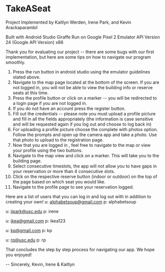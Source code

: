 # TakeASeat
Project Implemented by Kaitlyn Werden, Irene Park, and Kevin Arackaparambil 

Built with Android Studio Giraffe 
Run on Google Pixel 2 Emulator 
API Version 24 (Google API Version) x86

Thank you for evaluating our project -- there are some bugs with our first implementation, but here are some tips on how to navigate our program smoothly. 

1) Press the run button in android studio using the emulator guidelines stated above.
2) Navigate to the map page located at the bottom of the screen. If you are not logged in, you will not be able to view the building info or reserve seats at this time.
3) Press the profile button or click on a marker -- you will be redirected to a login page if you are not logged in.
4) If you do not have an account press the register button.
5) Fill out the credentials -- please note you must upload a profile picture and fill in all the fields appropriately (the information is case sensitive and will be requested again if you log out and choose to log back in)
6) For uploading a profile picture choose the complete with photos option. Follow the prompts and open up the camera app and take a photo. Use that photo to upload to the registration page.
7) Now that you are logged in , feel free to navigate to the map or view your profile using the two buttons.
8) Navigate to the map view and click on a marker. This will take you to the building page.
9) Select consecutive timeslots, the app will not allow you to have gaps in your reservation or more than 4 consecutive slots.
10) Click on the respective reserve button (indoor or outdoor) on the top of the page based on which seat you would like.
11) Navigate to the profile page to see your reservation logged.

Here are a list of users that you can log in and log out with in addition to creating your own! 
u: alphabetsoup@gmail.com 
p: alphabetsoup

u: ijpark@usc.edu
p: irene

u: ikea@gmail.com
p: ikea123

u: kp@gmail.com
p: kp

u: rp@usc.edu
p: rp

That concludes the step by step process for navigating our app. We hope you enjoyed!

-- Sincerely, Kevin, Irene & Kaitlyn 
